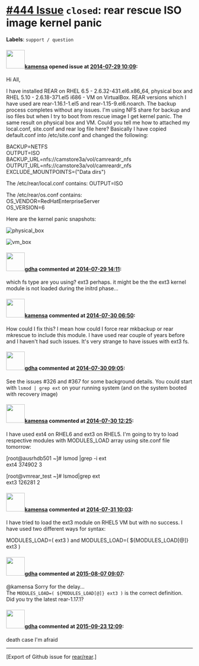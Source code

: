 [\#444 Issue](https://github.com/rear/rear/issues/444) `closed`: rear rescue ISO image kernel panic
===================================================================================================

**Labels**: `support / question`

#### <img src="https://avatars.githubusercontent.com/u/8297326?v=4" width="50">[kamensa](https://github.com/kamensa) opened issue at [2014-07-29 10:09](https://github.com/rear/rear/issues/444):

Hi All,

I have installed REAR on RHEL 6.5 - 2.6.32-431.el6.x86\_64, physical box
and RHEL 5.10 - 2.6.18-371.el5 i686 - VM on VirtualBox. REAR versions
which I have used are rear-1.16.1-1.el5 and rear-1.15-9.el6.noarch. The
backup process completes without any issues. I'm using NFS share for
backup and iso files but when I try to boot from rescue image I get
kernel panic. The same result on physical box and VM. Could you tell me
how to attached my local.conf, site.conf and rear log file here?
Basically I have copied default.conf into /etc/site.conf and changed the
following:

BACKUP=NETFS  
OUTPUT=ISO  
BACKUP\_URL=nfs://camstore3a/vol/camreardr\_nfs  
OUTPUT\_URL=nfs://camstore3a/vol/camreardr\_nfs  
EXCLUDE\_MOUNTPOINTS=("Data dirs")

The /etc/rear/local.conf contains: OUTPUT=ISO

The /etc/rear/os.conf contains:  
OS\_VENDOR=RedHatEnterpriseServer  
OS\_VERSION=6

Here are the kernel panic snapshots:

![physical\_box](https://cloud.githubusercontent.com/assets/8297326/3733319/ad880bc0-1706-11e4-9508-a0843d8bf269.PNG)

![vm\_box](https://cloud.githubusercontent.com/assets/8297326/3733322/b5da43d8-1706-11e4-94c8-7b60eb9c7e39.PNG)

#### <img src="https://avatars.githubusercontent.com/u/888633?u=cdaeb31efcc0048d3619651aa18dd4b76e636b21&v=4" width="50">[gdha](https://github.com/gdha) commented at [2014-07-29 14:11](https://github.com/rear/rear/issues/444#issuecomment-50480562):

which fs type are you using? ext3 perhaps. it might be the the ext3
kernel module is not loaded during the initrd phase...

#### <img src="https://avatars.githubusercontent.com/u/8297326?v=4" width="50">[kamensa](https://github.com/kamensa) commented at [2014-07-30 06:50](https://github.com/rear/rear/issues/444#issuecomment-50579851):

How could I fix this? I mean how could I force rear mkbackup or rear
mkrescue to include this module. I have used rear couple of years before
and I haven't had such issues. It's very strange to have issues with
ext3 fs.

#### <img src="https://avatars.githubusercontent.com/u/888633?u=cdaeb31efcc0048d3619651aa18dd4b76e636b21&v=4" width="50">[gdha](https://github.com/gdha) commented at [2014-07-30 09:05](https://github.com/rear/rear/issues/444#issuecomment-50590808):

See the issues \#326 and \#367 for some background details. You could
start with `lsmod | grep ext` on your running system (and on the system
booted with recovery image)

#### <img src="https://avatars.githubusercontent.com/u/8297326?v=4" width="50">[kamensa](https://github.com/kamensa) commented at [2014-07-30 12:25](https://github.com/rear/rear/issues/444#issuecomment-50607358):

I have used ext4 on RHEL6 and ext3 on RHEL5. I'm going to try to load
respective modules with MODULES\_LOAD array using site.conf file
tomorrow:

\[root@ausrhdb501 ~\]\# lsmod |grep -i ext  
ext4 374902 3

\[root@vmrear\_test ~\]\# lsmod|grep ext  
ext3 126281 2

#### <img src="https://avatars.githubusercontent.com/u/8297326?v=4" width="50">[kamensa](https://github.com/kamensa) commented at [2014-07-31 10:03](https://github.com/rear/rear/issues/444#issuecomment-50740132):

I have tried to load the ext3 module on RHEL5 VM but with no success. I
have used two different ways for syntax:

MODULES\_LOAD=( ext3 ) and MODULES\_LOAD=( ${MODULES\_LOAD\[@\]} ext3 )

#### <img src="https://avatars.githubusercontent.com/u/888633?u=cdaeb31efcc0048d3619651aa18dd4b76e636b21&v=4" width="50">[gdha](https://github.com/gdha) commented at [2015-08-07 09:07](https://github.com/rear/rear/issues/444#issuecomment-128648379):

@kamensa Sorry for the delay...  
The `MODULES_LOAD=( ${MODULES_LOAD[@]} ext3 )` is the correct
definition.  
Did you try the latest rear-1.17.1?

#### <img src="https://avatars.githubusercontent.com/u/888633?u=cdaeb31efcc0048d3619651aa18dd4b76e636b21&v=4" width="50">[gdha](https://github.com/gdha) commented at [2015-09-23 12:09](https://github.com/rear/rear/issues/444#issuecomment-142580583):

death case I'm afraid

------------------------------------------------------------------------

\[Export of Github issue for
[rear/rear](https://github.com/rear/rear).\]
